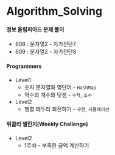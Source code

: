 # Algorithm_Solving
#### 정보 올림피아드 문제 풀이

- 608 : 문자열2 - 자가진단7
- 609 : 문자열2 - 자가진단8



#### Programmers

- Level1 
  -  숫자 문자열와 영단어 - `HashMap`
  -  약수의 개수와 덧셈 - `수학`, `소수`
- Level2
  - ﻿행렬 테두리 회전하기 - `구현`, `시뮬레이션`



#### 위클리 챌린지(Weekly Challenge)

- Level2
  - 1주차 - 부족한 금액 계산하기
